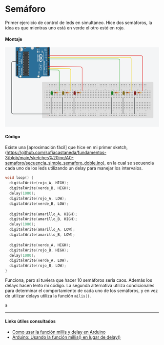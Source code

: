 # Semáforo

Primer ejercicio de control de leds en simultáneo. Hice dos semáforos, la idea es que mientras uno está en verde el otro esté en rojo. 

#### Montaje

![Setup del arduino](https://github.com/sofiacastaneda/fundamentos-3/blob/main/sketches%20ino/A0-semaforo/setup-semaforo.png)


#### Código

Existe una [aproximación fácil] que hice en mi primer sketch, (https://github.com/sofiacastaneda/fundamentos-3/blob/main/sketches%20ino/A0-semaforo/secuencia_simple_semaforo_doble.ino), en la cual se secuencia cada uno de los leds utilizando un delay para manejar los intervalos. 

```C++
void loop() {
  digitalWrite(rojo_A, HIGH);
  digitalWrite(verde_B, HIGH);
  delay(1000);
  digitalWrite(rojo_A, LOW);
  digitalWrite(verde_B, LOW);

  digitalWrite(amarillo_A, HIGH);
  digitalWrite(amarillo_B, HIGH);
  delay(1000);
  digitalWrite(amarillo_A, LOW);
  digitalWrite(amarillo_B, LOW);

  digitalWrite(verde_A, HIGH);
  digitalWrite(rojo_B, HIGH);
  delay(1000);
  digitalWrite(verde_A, LOW);
  digitalWrite(rojo_B, LOW);
}
```

Funciona, pero si tuviera que hacer 10 semáforos sería caos. Además los delays hacen lento mi código. La segunda alternativa utiliza condicionales para determinar el comportamiento de cada uno de los semáforos, y en vez de utilizar delays utiliza la función `milis()`.


```C++
a
```

***
#### Links útiles consultados
* [Como usar la función millis y delay en Arduino](https://fidiasrodriguez.com/como-usar-las-funciones-millis-y-delay-en-arduino/)
* [Arduino: Usando la función millis() en lugar de delay()](https://robots-argentina.com.ar/didactica/arduino-usando-la-funcion-millis-en-lugar-de-delay/)
